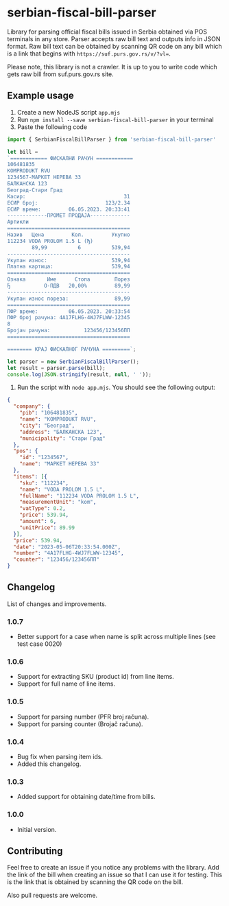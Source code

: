 # serbian-fiscal-bill-parser

Library for parsing official fiscal bills issued in Serbia obtained via POS terminals in any store. Parser accepts raw bill text and outputs info in JSON format. Raw bill text can be obtained by scanning QR code on any bill which is a link that begins with `https://suf.purs.gov.rs/v/?vl=`.

Please note, this library is not a crawler. It is up to you to write code which gets raw bill from suf.purs.gov.rs site.

## Example usage

1. Create a new NodeJS script `app.mjs`
1. Run `npm install --save serbian-fiscal-bill-parser` in your terminal
1. Paste the following code
```JavaScript
import { SerbianFiscalBillParser } from 'serbian-fiscal-bill-parser'

let bill = 
`============ ФИСКАЛНИ РАЧУН ============
106481835
KOMPRODUKT RVU
1234567-МАРКЕТ НЕРЕВA 33
БАЛКАНСКА 123 
Београд-Стари Град
Касир:                                31
ЕСИР број:                      123/2.34
ЕСИР време:         06.05.2023. 20:33:41
-------------ПРОМЕТ ПРОДАЈА-------------
Артикли
========================================
Назив   Цена         Кол.         Укупно
112234 VODA PROLOM 1.5 L (Ђ)            
        89,99          6          539,94
----------------------------------------
Укупан износ:                     539,94
Платна картица:                   539,94
========================================
Ознака       Име      Стопа        Порез
Ђ           О-ПДВ   20,00%         89,99
----------------------------------------
Укупан износ пореза:               89,99
========================================
ПФР време:          06.05.2023. 20:33:54
ПФР број рачуна: 4A17FLHG-4WJ7FLWW-12345
8                                       
Бројач рачуна:           123456/123456ПП
========================================

======== КРАЈ ФИСКАЛНОГ РАЧУНА =========`;

let parser = new SerbianFiscalBillParser();
let result = parser.parse(bill);
console.log(JSON.stringify(result, null, ' '));
```
1. Run the script with `node app.mjs`. You should see the following output:

```JSON
{
  "company": {
    "pib": "106481835",
    "name": "KOMPRODUKT RVU",
    "city": "Београд",
    "address": "БАЛКАНСКА 123",
    "municipality": "Стари Град"
  },
  "pos": {
    "id": "1234567",
    "name": "МАРКЕТ НЕРЕВA 33"
  },
  "items": [{
    "sku": "112234",
    "name": "VODA PROLOM 1.5 L",
    "fullName": "112234 VODA PROLOM 1.5 L",
    "measurementUnit": "kom",
    "vatType": 0.2,
    "price": 539.94,
    "amount": 6,
    "unitPrice": 89.99
  }],
  "price": 539.94,
  "date": "2023-05-06T20:33:54.000Z",
  "number": "4A17FLHG-4WJ7FLWW-12345",
  "counter": "123456/123456ПП"
}
```

## Changelog
List of changes and improvements.

### 1.0.7
- Better support for a case when name is split across multiple lines (see test case 0020)

### 1.0.6
- Support for extracting SKU (product id) from line items.
- Support for full name of line items.

### 1.0.5
- Support for parsing number (PFR broj računa).
- Support for parsing counter (Brojač računa).

### 1.0.4
- Bug fix when parsing item ids.
- Added this changelog.

### 1.0.3
- Added support for obtaining date/time from bills.

### 1.0.0
- Initial version.

## Contributing

Feel free to create an issue if you notice any problems with the library. Add the link of the bill when creating an issue so that I can use it for testing. This is the link that is obtained by scanning the QR code on the bill.

Also pull requests are welcome.